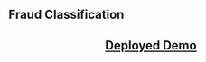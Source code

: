## Fraud Classification 

<h2 align="center"><a  href="https://fraud-classification.herokuapp.com/"  target="_blank">Deployed Demo</a></h2>
